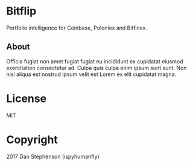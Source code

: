 # Bitflip
Portfolio intelligence for Coinbase, Poloniex and Bitfinex.

## About
Officia fugiat non amet fugiat fugiat eu incididunt ex cupidatat eiusmod exercitation consectetur ad. Culpa quis culpa enim ipsum sunt sunt. Non nisi aliqua est nostrud ipsum velit est Lorem ex elit cupidatat magna.

# License
MIT
# Copyright
2017 Dan Stephenson (ispyhumanfly)
